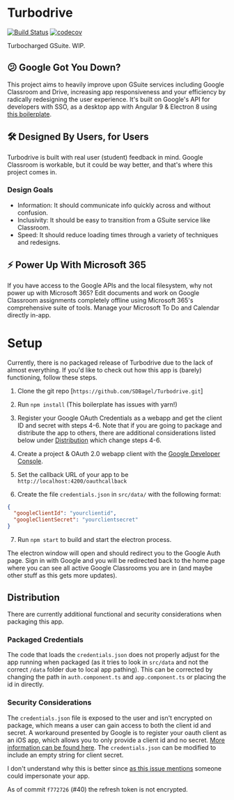 # Turbodrive
[![Build Status](https://travis-ci.com/SDBagel/Turbodrive.svg?branch=master)](https://travis-ci.com/SDBagel/Turbodrive) [![codecov](https://codecov.io/gh/SDBagel/Turbodrive/branch/master/graph/badge.svg)](https://codecov.io/gh/SDBagel/Turbodrive)

Turbocharged GSuite. WIP.

## 😕 Google Got You Down?

This project aims to heavily improve upon GSuite services including Google Classroom and Drive, increasing app responsiveness and your efficiency by radically redesigning the user experience. It's built on Google's API for developers with SSO, as a desktop app with Angular 9 & Electron 8 using [this boilerplate](https://github.com/maximegris/angular-electron).

## 🛠 Designed By Users, for Users

Turbodrive is built with real user (student) feedback in mind. Google Classroom is workable, but it could be way better, and that's where this project comes in.

### Design Goals
- Information: It should communicate info quickly across and without confusion.
- Inclusivity: It should be easy to transition from a GSuite service like Classroom.
- Speed: It should reduce loading times through a variety of techniques and redesigns.

## ⚡ Power Up With Microsoft 365

If you have access to the Google APIs and the local filesystem, why not power up with Microsoft 365? Edit documents and work on Google Classroom assignments completely offline using Microsoft 365's comprehensive suite of tools. Manage your Microsoft To Do and Calendar directly in-app.

# Setup
Currently, there is no packaged release of Turbodrive due to the lack of almost everything. If you'd like to check out how this app is (barely) functioning, follow these steps.

1) Clone the git repo [`https://github.com/SDBagel/Turbodrive.git`]

2) Run `npm install` (This boilerplate has issues with yarn!)

3) Register your Google OAuth Credentials as a webapp and get the client ID and secret with steps 4-6. Note that if you are going to package and distribute the app to others, there are additional considerations listed below under [Distribution](#Distribution) which change steps 4-6.

4) Create a project & OAuth 2.0 webapp client with the [Google Developer Console](https://console.developers.google.com/apis/credentials).

5) Set the callback URL of your app to be `http://localhost:4200/oauthcallback`

6) Create the file `credentials.json` in `src/data/` with the following format:
```json
{
  "googleClientId": "yourclientid",
  "googleClientSecret": "yourclientsecret"
}
```

7) Run `npm start` to build and start the electron process. 

The electron window will open and should redirect you to the Google Auth page. Sign in with Google and you will be redirected back to the home page where you can see all active Google Classrooms you are in (and maybe other stuff as this gets more updates).

## Distribution

There are currently additional functional and security considerations when packaging this app. 

### Packaged Credentials
The code that loads the `credentials.json` does not properly adjust for the app running when packaged (as it tries to look in `src/data` and not the correct `/data` folder due to local app pathing). This can be corrected by changing the path in `auth.component.ts` and `app.component.ts` or placing the id in directly.

### Security Considerations
The `credentials.json` file is exposed to the user and isn't encrypted on package, which means a user can gain access to both the client id and secret. A workaround presented by Google is to register your oauth client as an iOS app, which allows you to only provide a client id and no secret. [More information can be found here]("https://github.com/googleapis/google-auth-library-nodejs#oauth2-with-installed-apps-electron"). The `credentials.json` can be modified to include an empty string for client secret.

I don't understand why this is better since [as this issue mentions]("https://github.com/googleapis/google-auth-library-nodejs/issues/299#issuecomment-380939714") someone could impersonate your app.

As of commit `f772726` (#40) the refresh token is not encrypted.